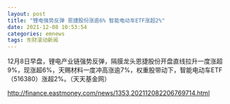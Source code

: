 ```yaml
---
layout: post
title: "锂电强势反弹 恩捷股份涨逾6% 智能电动车ETF涨超2%"
date: 2021-12-08 10:53:54
categories: emnews
tags: 东财滚动新闻
---
```


12月8日早盘，锂电产业链强势反弹，隔膜龙头恩捷股份开盘直线拉升一度涨超9%，现涨超6%，天赐材料一度冲高涨逾7%，权重股带动下，智能电动车ETF（516380）涨超2%。（天天基金网）

<http://finance.eastmoney.com/news/1353,202112082206769714.html>